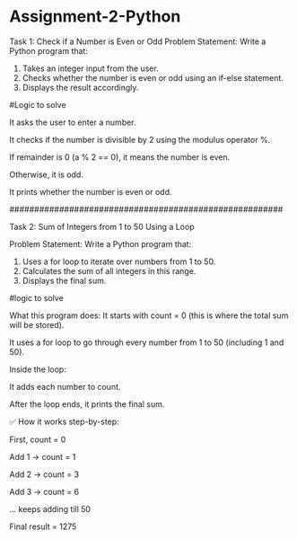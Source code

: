 # Assignment-2-Python

Task 1: Check if a Number is Even or Odd 
Problem Statement:  Write a Python program that:
1. 	Takes an integer input from the user.
2. 	Checks whether the number is even or odd using an if-else statement.
3. 	Displays the result accordingly.

#Logic to solve

It asks the user to enter a number.

It checks if the number is divisible by 2 using the modulus operator %.

If remainder is 0 (a % 2 == 0), it means the number is even.

Otherwise, it is odd.

It prints whether the number is even or odd.

#######################################################

Task 2: Sum of Integers from 1 to 50 Using a Loop
 
Problem Statement: Write a Python program that:
1.   Uses a for loop to iterate over numbers from 1 to 50.
2.   Calculates the sum of all integers in this range.
3.   Displays the final sum.

#logic to solve

What this program does:
It starts with count = 0 (this is where the total sum will be stored).

It uses a for loop to go through every number from 1 to 50 (including 1 and 50).

Inside the loop:

It adds each number to count.

After the loop ends, it prints the final sum.

✅ How it works step-by-step:

First, count = 0

Add 1 → count = 1

Add 2 → count = 3

Add 3 → count = 6

... keeps adding till 50

Final result = 1275

